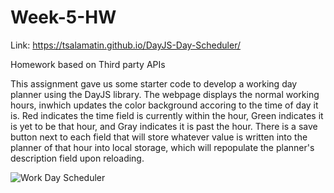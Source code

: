 # Week-5-HW
Link: https://tsalamatin.github.io/DayJS-Day-Scheduler/

Homework based on Third party APIs
 
This assignment gave us some starter code to develop a working day planner using the DayJS library. The webpage displays the normal working hours, inwhich updates the color background accoring to the time of day it is. Red indicates the time field is currently within the hour, Green indicates it is yet to be that hour, and Gray indicates it is past the hour. There is a save button next to each field that will store whatever value is written into the planner of that hour into local storage, which will repopulate the planner's description field upon reloading.

![Work Day Scheduler](https://github.com/TSalamatin/DayJS-Day-Scheduler/assets/128180862/b1c83254-de37-4f8b-8aca-b1a819be2eb0)
